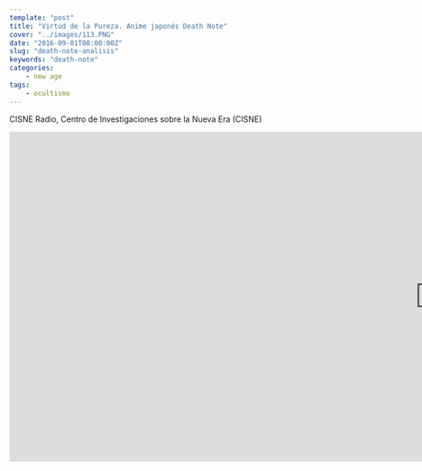 ```yaml
---
template: "post"
title: "Virtud de la Pureza. Anime japonés Death Note"
cover: "../images/113.PNG"
date: "2016-09-01T08:00:00Z"
slug: "death-note-analisis"
keywords: "death-note"
categories: 
    - new age
tags: 
    - ocultismo
---
```




CISNE Radio, Centro de Investigaciones sobre la Nueva Era (CISNE)

<iframe width="1520" height="585" src="https://www.youtube.com/embed/_2y11GwnU6I" title="YouTube video player" frameborder="0" allow="accelerometer; autoplay; clipboard-write; encrypted-media; gyroscope; picture-in-picture" allowfullscreen></iframe>